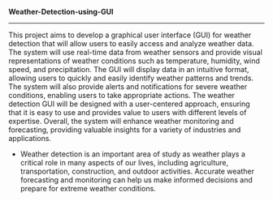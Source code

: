 **Weather-Detection-using-GUI**<hr>
This project aims to develop a graphical user interface (GUI) for weather detection that
will allow users to easily access and analyze weather data. The system will use real-time
data from weather sensors and provide visual representations of weather conditions such
as temperature, humidity, wind speed, and precipitation. The GUI will display data in an
intuitive format, allowing users to quickly and easily identify weather patterns and trends.
The system will also provide alerts and notifications for severe weather conditions,
enabling users to take appropriate actions. The weather detection GUI will be designed
with a user-centered approach, ensuring that it is easy to use and provides value to users
with different levels of expertise. Overall, the system will enhance weather monitoring
and forecasting, providing valuable insights for a variety of industries and applications.


- Weather detection is an important area of study as weather plays a critical role in many
aspects of our lives, including agriculture, transportation, construction, and outdoor
activities. Accurate weather forecasting and monitoring can help us make informed
decisions and prepare for extreme weather conditions.
